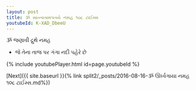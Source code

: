 ```yaml
---
layout: post
title: ૐ સાત્ત્વતામપતયે નમહ ૧૦૮ ટાઈમ્સ
youtubeId: K-XAD_DbeeU
---
```

 
 
 ૐ જણાવી દ્રુથે નમહ  
 
 -  જે તેના તાજ પર ગંગા નદી પહેરે છે 
 
  
 
  
 
 
 
 
 
 


{% include youtubePlayer.html id=page.youtubeId %}
 
[Next]({{ site.baseurl }}{% link  split2/_posts/2016-08-16-ૐ ઊર્ધ્વગાયા નમહ ૧૦૮ ટાઈમ્સ.md%})
 
